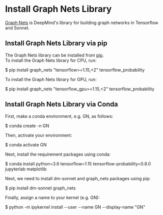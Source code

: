 # Install Graph Nets Library

[Graph Nets](https://github.com/deepmind/graph_nets) is DeepMind's library for building graph networks in Tensorflow and Sonnet. 

## Install Graph Nets Library via pip    
The Graph Nets library can be installed from [pip](https://github.com/deepmind/graph_nets/#Installation).  
To install the Graph Nets library for CPU, run:  

$ pip install graph_nets "tensorflow>=1.15,<2" tensorflow_probability  

To install the Graph Nets library for GPU, run:

$ pip install graph_nets "tensorflow_gpu>=1.15,<2" tensorflow_probability  

## Install Graph Nets Library via Conda  
First, make a conda environment, e.g. GN, as follows:  

$ conda create -n GN  

Then, activate your environment:  

$ conda activate GN  

Next, install the requirement packages using conda:  

$ conda install python=3.6 tensorflow=1.15 tensorflow-probability=0.8.0 jupyterlab matplotlib  

Next, we need to install  dm-sonnet and graph_nets  packages using pip:  

$ pip install dm-sonnet graph_nets   

Finally, assign a name to your kernel (e.g. GN):  

$ python -m ipykernel install --user --name GN --display-name "GN"    
